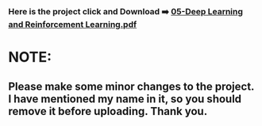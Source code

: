 ### Here is the project click and Download ➡️ [05-Deep Learning and Reinforcement Learning.pdf](https://github.com/iamvikramkumar/ibm_machine_learning_coursera/files/13214748/05-Deep.Learning.and.Reinforcement.Learning.pdf)

# NOTE:
## Please make some minor changes to the project. I have mentioned my name in it, so you should remove it before uploading. Thank you.

